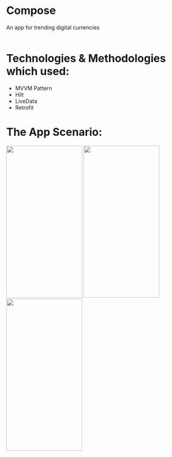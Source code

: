 # Compose
An app for trending digital currencies
<br />
<br />
# Technologies & Methodologies which used:
- MVVM Pattern
- Hilt
- LiveData
- Retrofit

# The App Scenario:
<p float="left">
<img src="https://user-images.githubusercontent.com/28524937/231202587-7bc1934b-a46e-4234-843d-eac3d021cab6.png" width="200" height="400">
<img src="https://user-images.githubusercontent.com/28524937/231202747-fcdacda4-1e40-4deb-836a-d433a4e07ee1.png" width="200" height="400">
<img src="https://user-images.githubusercontent.com/28524937/231202845-f13c8857-eb9e-40c9-b515-5fc2d971d640.png" width="200" height="400">
</p>
